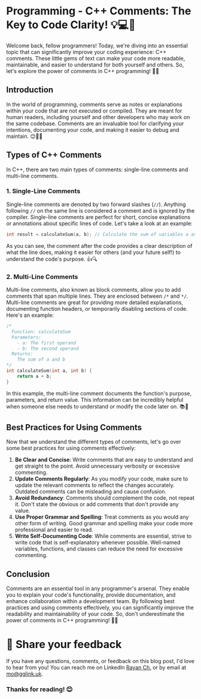 # Programming - C++ Comments: The Key to Code Clarity! 💡💻📝

Welcome back, fellow programmers! Today, we're diving into an essential topic that can significantly improve your coding experience: C++ comments. These little gems of text can make your code more readable, maintainable, and easier to understand for both yourself and others. So, let's explore the power of comments in C++ programming! 💪✨

## Introduction

In the world of programming, comments serve as notes or explanations within your code that are not executed or compiled. They are meant for human readers, including yourself and other developers who may work on the same codebase. Comments are an invaluable tool for clarifying your intentions, documenting your code, and making it easier to debug and maintain. 😌👨‍💻

## Types of C++ Comments

In C++, there are two main types of comments: single-line comments and multi-line comments.

### 1. Single-Line Comments

Single-line comments are denoted by two forward slashes (`//`). Anything following `//` on the same line is considered a comment and is ignored by the compiler. Single-line comments are perfect for short, concise explanations or annotations about specific lines of code. Let's take a look at an example:

```cpp
int result = calculateSum(a, b); // Calculate the sum of variables a and b
```

As you can see, the comment after the code provides a clear description of what the line does, making it easier for others (and your future self!) to understand the code's purpose. 👍🔍

### 2. Multi-Line Comments

Multi-line comments, also known as block comments, allow you to add comments that span multiple lines. They are enclosed between `/*` and `*/`. Multi-line comments are great for providing more detailed explanations, documenting function headers, or temporarily disabling sections of code. Here's an example:

```cpp
/*
  Function: calculateSum
  Parameters:
    - a: The first operand
    - b: The second operand
  Returns:
    The sum of a and b
*/
int calculateSum(int a, int b) {
    return a + b;
}
```

In this example, the multi-line comment documents the function's purpose, parameters, and return value. This information can be incredibly helpful when someone else needs to understand or modify the code later on. 📚🔖

## Best Practices for Using Comments

Now that we understand the different types of comments, let's go over some best practices for using comments effectively:

1. **Be Clear and Concise**: Write comments that are easy to understand and get straight to the point. Avoid unnecessary verbosity or excessive commenting.
2. **Update Comments Regularly**: As you modify your code, make sure to update the relevant comments to reflect the changes accurately. Outdated comments can be misleading and cause confusion.
3. **Avoid Redundancy**: Comments should complement the code, not repeat it. Don't state the obvious or add comments that don't provide any value.
4. **Use Proper Grammar and Spelling**: Treat comments as you would any other form of writing. Good grammar and spelling make your code more professional and easier to read.
5. **Write Self-Documenting Code**: While comments are essential, strive to write code that is self-explanatory whenever possible. Well-named variables, functions, and classes can reduce the need for excessive commenting.

## Conclusion

Comments are an essential tool in any programmer's arsenal. They enable you to explain your code's functionality, provide documentation, and enhance collaboration within a development team. By following best practices and using comments effectively, you can significantly improve the readability and maintainability of your code. So, don't underestimate the power of comments in C++ programming! 🚀💬

# 📣 Share your feedback

If you have any questions, comments, or feedback on this blog post, I'd love to hear from you! You can reach me on LinkedIn [Rayan Ch.](https://www.linkedin.com/in/rayan-ch-b787ab224/) or by email at [mo@gglink.uk](mailto:mo@gglink.uk).

### Thanks for reading! 😊
